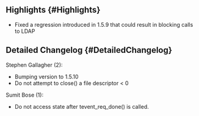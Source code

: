 Highlights {#Highlights}
----------

-   Fixed a regression introduced in 1.5.9 that could result in blocking
    calls to LDAP

Detailed Changelog {#DetailedChangelog}
------------------

Stephen Gallagher (2):

-   Bumping version to 1.5.10
-   Do not attempt to close() a file descriptor &lt; 0

Sumit Bose (1):

-   Do not access state after tevent\_req\_done() is called.

